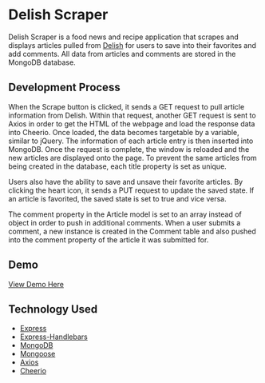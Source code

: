 # Delish Scraper
Delish Scraper is a food news and recipe application that scrapes and displays articles pulled from [Delish](https://www.delish.com/) for users to save into their favorites and add comments.
All data from articles and comments are stored in the MongoDB database.

## Development Process
When the Scrape button is clicked, it sends a GET request to pull article information from Delish.
Within that request, another GET request is sent to Axios in order to get the HTML of the webpage and load the response data into Cheerio. Once loaded, the data becomes targetable by a variable, similar to jQuery. The information of each article entry is then inserted into MongoDB. Once the request is complete, the window is reloaded and the new articles are displayed onto the page. To prevent the same articles from being created in the database, each title property is set as unique.

Users also have the ability to save and unsave their favorite articles. By clicking the heart icon, it sends a PUT request to update the saved state. If an article is favorited, the saved state is set to true and vice versa.

The comment property in the Article model is set to an array instead of object in order to push in additional comments. When a user submits a comment, a new instance is created in the Comment table and also pushed into the comment property of the article it was submitted for.

## Demo
[View Demo Here](https://www.delishscraper-ett.herokuapp.com)

## Technology Used
* [Express](https://www.npmjs.com/package/express)
* [Express-Handlebars](https://www.npmjs.com/package/express-handlebars)
* [MongoDB](https://www.mongodb.com/)
* [Mongoose](https://www.npmjs.com/package/mongoose)
* [Axios](https://www.npmjs.com/package/axios)
* [Cheerio](https://www.npmjs.com/package/cheerio)